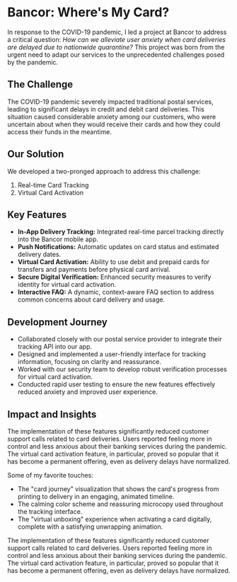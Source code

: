 # Bancor: Where's My Card?

In response to the COVID-19 pandemic, I led a project at Bancor to address a critical question: *How can we alleviate user anxiety when card deliveries are delayed due to nationwide quarantine?* This project was born from the urgent need to adapt our services to the unprecedented challenges posed by the pandemic.

## The Challenge

The COVID-19 pandemic severely impacted traditional postal services, leading to significant delays in credit and debit card deliveries. This situation caused considerable anxiety among our customers, who were uncertain about when they would receive their cards and how they could access their funds in the meantime.

## Our Solution

We developed a two-pronged approach to address this challenge:

1. Real-time Card Tracking
2. Virtual Card Activation

## Key Features

- **In-App Delivery Tracking:** Integrated real-time parcel tracking directly into the Bancor mobile app.
- **Push Notifications:** Automatic updates on card status and estimated delivery dates.
- **Virtual Card Activation:** Ability to use debit and prepaid cards for transfers and payments before physical card arrival.
- **Secure Digital Verification:** Enhanced security measures to verify identity for virtual card activation.
- **Interactive FAQ:** A dynamic, context-aware FAQ section to address common concerns about card delivery and usage.

## Development Journey

- Collaborated closely with our postal service provider to integrate their tracking API into our app.
- Designed and implemented a user-friendly interface for tracking information, focusing on clarity and reassurance.
- Worked with our security team to develop robust verification processes for virtual card activation.
- Conducted rapid user testing to ensure the new features effectively reduced anxiety and improved user experience.

## Impact and Insights

The implementation of these features significantly reduced customer support calls related to card deliveries. Users reported feeling more in control and less anxious about their banking services during the pandemic. The virtual card activation feature, in particular, proved so popular that it has become a permanent offering, even as delivery delays have normalized.

Some of my favorite touches:
- The "card journey" visualization that shows the card's progress from printing to delivery in an engaging, animated timeline.
- The calming color scheme and reassuring microcopy used throughout the tracking interface.
- The "virtual unboxing" experience when activating a card digitally, complete with a satisfying unwrapping animation.

The implementation of these features significantly reduced customer support calls related to card deliveries. Users reported feeling more in control and less anxious about their banking services during the pandemic. The virtual card activation feature, in particular, proved so popular that it has become a permanent offering, even as delivery delays have normalized.
